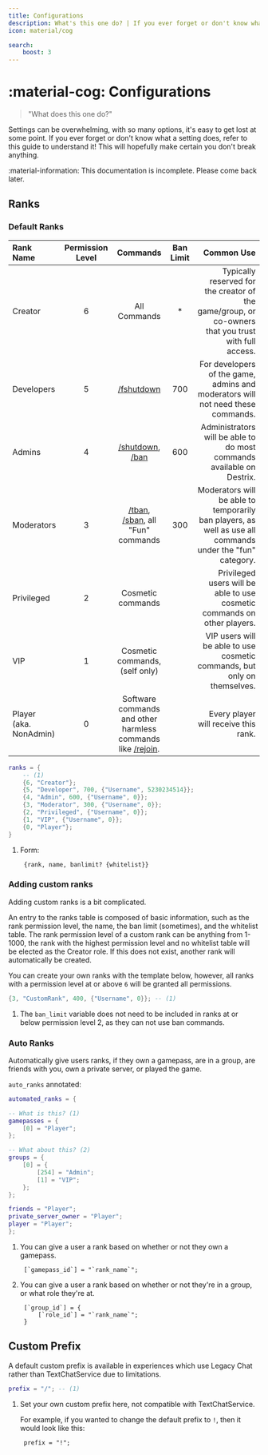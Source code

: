 ```yaml
---
title: Configurations
description: What's this one do? | If you ever forget or don't know what a setting does, refer to this guide to understand it!
icon: material/cog

search:
    boost: 3
---
```

# :material-cog: Configurations
> "What does this one do?"

Settings can be overwhelming, with so many options, it's easy to get lost at some point. If you ever forget or don't know what a setting does, refer to this guide to understand it! This will hopefully make certain you don't break anything.


:material-information: This documentation is incomplete. Please come back later.

## Ranks
### Default Ranks
| Rank Name              | Permission Level | Commands                                                    | Ban Limit | Common Use                                                                                                |
|:-----------------------|:----------------:|:-----------------------------------------------------------:|:---------:|----------------------------------------------------------------------------------------------------------:|
| Creator                | 6                | All Commands                                                | *         | Typically reserved for the creator of the game/group, or co-owners that you trust with full access.       |
| Developers             | 5                | [/fshutdown](../Commands/specifics/fshutdown.md)                                                  | 700       | For developers of the game, admins and moderators will not need these commands.                           |
| Admins                 | 4                | [/shutdown](../Commands/specifics/shutdown.md), [/ban](../Commands/specifics/ban.md)                                             | 600       | Administrators will be able to do most commands available on Destrix.                                     |
| Moderators             | 3                | [/tban](../Commands/specifics/tban.md), [/sban](../Commands/specifics/sban.md), all "Fun" commands                            | 300       | Moderators will be able to temporarily ban players, as well as use all commands under the "fun" category. |
| Privileged             | 2                | Cosmetic commands                                           |           | Privileged users will be able to use cosmetic commands on other players.                                  |
| VIP                    | 1                | Cosmetic commands, (self only)                              |           | VIP users will be able to use cosmetic commands, but only on themselves.                                  |
| Player (aka. NonAdmin) | 0                | Software commands and other harmless commands like [/rejoin](../Commands/specifics/rejoin.md). |           | Every player will receive this rank.                                                                      |

```lua
ranks = {
    -- (1)
    {6, "Creator"};
    {5, "Developer", 700, {"Username", 5230234514}};
    {4, "Admin", 600, {"Username", 0}};
    {3, "Moderator", 300, {"Username", 0}};
    {2, "Privileged", {"Username", 0}};
    {1, "VIP", {"Username", 0}};
    {0, "Player"};
}
```

1. Form:

        {rank, name, banlimit? {whitelist}}

### Adding custom ranks
Adding custom ranks is a bit complicated.

An entry to the ranks table is composed of basic information, such as the rank permission level, the name, the ban limit (sometimes), and the whitelist table.
The rank permission level of a custom rank can be anything from 1-1000, the rank with the highest permission level and no whitelist table will be elected as the Creator role. If this does not exist, another rank will automatically be created.

You can create your own ranks with the template below, however, all ranks with a permission level at or above `6` will be granted all permissions.

```lua
{3, "CustomRank", 400, {"Username", 0}}; -- (1)
```

1. The `ban_limit` variable does not need to be included in ranks at or below permission level 2, as they can not use ban commands.

### Auto Ranks
Automatically give users ranks, if they own a gamepass, are in a group, are friends with you, own a private server, or played the game.

`auto_ranks` annotated:

```lua
automated_ranks = {

-- What is this? (1)
gamepasses = {
    [0] = "Player";
};

-- What about this? (2)
groups = {
    [0] = {
        [254] = "Admin";
        [1] = "VIP";
    };
};

friends = "Player";
private_server_owner = "Player";
player = "Player";
};
```

1. You can give a user a rank based on whether or not they own a gamepass.

        [`gamepass_id`] = "`rank_name`";

2. You can give a user a rank based on whether or not they're in a group, or what role they're at.

        [`group_id`] = {
            [`role_id`] = "`rank_name`";
        }

## Custom Prefix

A default custom prefix is available in experiences which use Legacy Chat rather than TextChatService due to limitations.

```lua
prefix = "/"; -- (1)
```

1. Set your own custom prefix here, not compatible with TextChatService.

    For example, if you wanted to change the default prefix to `!`, then it would look like this:
    
        prefix = "!";